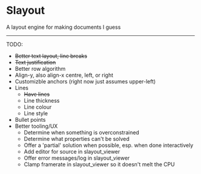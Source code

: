 Slayout
========
A layout engine for making documents I guess

-------------------

TODO:
 * ~~Better text layout, line breaks~~
 * ~~Text justification~~
 * Better row algorithm
 * Align-y, also align-x centre, left, or right
 * Customizble anchors (right now just assumes upper-left)
 * Lines
   - ~~Have lines~~
   - Line thickness
   - Line colour
   - Line style
 * Bullet points
 * Better tooling/UX
   - Determine when something is overconstrained
   - Determine what properties can't be solved
   - Offer a 'partial' solution when possible, esp. when done interactively
   - Add editor for source in slayout_viewer
   - Offer error messages/log in slayout_viewer
   - Clamp framerate in slayout_viewer so it doesn't melt the CPU